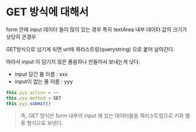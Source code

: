 # GET 방식에 대해서

form 안에 input 데이터 들이 많이 있는 경우 특히  textArea 내부 데이터 값의 크기가 상당히 큰경우

GET방식으로 넘기게 되면 url에 쿼리스트링(querystring) 으로 붙어 날아간다. 

따라서 input 이 담기지 않은 폼을하나 만들어서 보내는게 낫다.

- input 담긴 폼 이름 : xxx
- input이 없는 폼 이름 : yyy

```javascript
this.yyy.action = ~~
this.yyy.method = GET
this.yyy.submit()
```

> 즉, GET 방식은 form 내부의 input 에 있는 데이터들을 쿼리스트링으로 키와 밸류 형식으로 보낸다.
